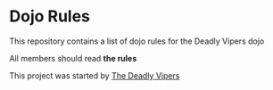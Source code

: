 Dojo Rules
==========

This repository contains a list of dojo rules for the Deadly Vipers dojo

All members should read **the rules**

This project was started by [The Deadly Vipers](https://github.com/deadlyviper)

